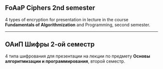 ## FoAaP Ciphers 2nd semester
4 types of encryption for presentation in lecture in the course **Fundamentals of Algorithmization** and Programming, second semester.

---

## ОАиП Шифры 2-ой семестр
4 типа шифрования для презентации на лекции по предмету **Основы алгоритмизации и программирования**, второй семестр.

